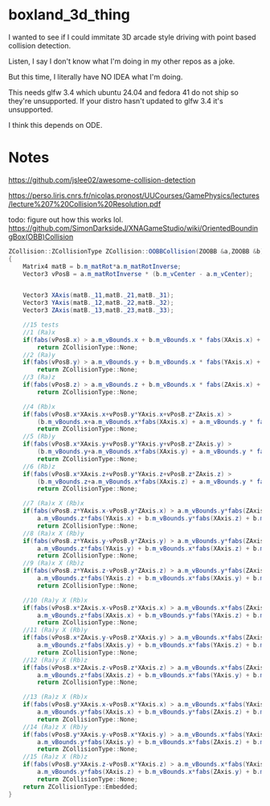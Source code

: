 # boxland_3d_thing
I wanted to see if I could immitate 3D arcade style driving with point based collision detection.


Listen, I say I don't know what I'm doing in my other repos as a joke.

But this time, I literally have NO IDEA what I'm doing.

This needs glfw 3.4 which ubuntu 24.04 and fedora 41 do not ship so they're unsupported. If your distro hasn't updated to glfw 3.4 it's unsupported. 


I think this depends on ODE.

# Notes
https://github.com/jslee02/awesome-collision-detection

https://perso.liris.cnrs.fr/nicolas.pronost/UUCourses/GamePhysics/lectures/lecture%207%20Collision%20Resolution.pdf


todo: figure out how this works lol.
https://github.com/SimonDarksideJ/XNAGameStudio/wiki/OrientedBoundingBox(OBB)Collision
```c#
ZCollision::ZCollisionType ZCollision::OOBBCollision(ZOOBB &a,ZOOBB &b)
{
    Matrix4 matB = b.m_matRot*a.m_matRotInverse;
    Vector3 vPosB = a.m_matRotInverse * (b.m_vCenter - a.m_vCenter);


    Vector3 XAxis(matB._11,matB._21,matB._31);
    Vector3 YAxis(matB._12,matB._22,matB._32);
    Vector3 ZAxis(matB._13,matB._23,matB._33);

    //15 tests
    //1 (Ra)x
    if(fabs(vPosB.x) > a.m_vBounds.x + b.m_vBounds.x * fabs(XAxis.x) + b.m_vBounds.y * fabs(XAxis.y) + b.m_vBounds.z * fabs(XAxis.z))
        return ZCollisionType::None;
    //2 (Ra)y
    if(fabs(vPosB.y) > a.m_vBounds.y + b.m_vBounds.x * fabs(YAxis.x) + b.m_vBounds.y * fabs(YAxis.y) + b.m_vBounds.z * fabs(YAxis.z))
        return ZCollisionType::None;
    //3 (Ra)z
    if(fabs(vPosB.z) > a.m_vBounds.z + b.m_vBounds.x * fabs(ZAxis.x) + b.m_vBounds.y * fabs(ZAxis.y) + b.m_vBounds.z * fabs(ZAxis.z))
        return ZCollisionType::None;

    //4 (Rb)x
    if(fabs(vPosB.x*XAxis.x+vPosB.y*YAxis.x+vPosB.z*ZAxis.x) >
        (b.m_vBounds.x+a.m_vBounds.x*fabs(XAxis.x) + a.m_vBounds.y * fabs(YAxis.x) + a.m_vBounds.z*fabs(ZAxis.x)))
        return ZCollisionType::None;
    //5 (Rb)y
    if(fabs(vPosB.x*XAxis.y+vPosB.y*YAxis.y+vPosB.z*ZAxis.y) >
        (b.m_vBounds.y+a.m_vBounds.x*fabs(XAxis.y) + a.m_vBounds.y * fabs(YAxis.y) + a.m_vBounds.z*fabs(ZAxis.y)))
        return ZCollisionType::None;
    //6 (Rb)z
    if(fabs(vPosB.x*XAxis.z+vPosB.y*YAxis.z+vPosB.z*ZAxis.z) >
        (b.m_vBounds.z+a.m_vBounds.x*fabs(XAxis.z) + a.m_vBounds.y * fabs(YAxis.z) + a.m_vBounds.z*fabs(ZAxis.z)))
        return ZCollisionType::None;

    //7 (Ra)x X (Rb)x
    if(fabs(vPosB.z*YAxis.x-vPosB.y*ZAxis.x) > a.m_vBounds.y*fabs(ZAxis.x) + 
        a.m_vBounds.z*fabs(YAxis.x) + b.m_vBounds.y*fabs(XAxis.z) + b.m_vBounds.z*fabs(XAxis.y))
        return ZCollisionType::None;
    //8 (Ra)x X (Rb)y
    if(fabs(vPosB.z*YAxis.y-vPosB.y*ZAxis.y) > a.m_vBounds.y*fabs(ZAxis.y) + 
        a.m_vBounds.z*fabs(YAxis.y) + b.m_vBounds.x*fabs(XAxis.z) + b.m_vBounds.z*fabs(XAxis.x))
        return ZCollisionType::None;
    //9 (Ra)x X (Rb)z
    if(fabs(vPosB.z*YAxis.z-vPosB.y*ZAxis.z) > a.m_vBounds.y*fabs(ZAxis.z) + 
        a.m_vBounds.z*fabs(YAxis.z) + b.m_vBounds.x*fabs(XAxis.y) + b.m_vBounds.y*fabs(XAxis.x))
        return ZCollisionType::None;

    //10 (Ra)y X (Rb)x
    if(fabs(vPosB.x*ZAxis.x-vPosB.z*XAxis.x) > a.m_vBounds.x*fabs(ZAxis.x) + 
        a.m_vBounds.z*fabs(XAxis.x) + b.m_vBounds.y*fabs(YAxis.z) + b.m_vBounds.z*fabs(YAxis.y))
        return ZCollisionType::None;
    //11 (Ra)y X (Rb)y
    if(fabs(vPosB.x*ZAxis.y-vPosB.z*XAxis.y) > a.m_vBounds.x*fabs(ZAxis.y) + 
        a.m_vBounds.z*fabs(XAxis.y) + b.m_vBounds.x*fabs(YAxis.z) + b.m_vBounds.z*fabs(YAxis.x))
        return ZCollisionType::None;
    //12 (Ra)y X (Rb)z
    if(fabs(vPosB.x*ZAxis.z-vPosB.z*XAxis.z) > a.m_vBounds.x*fabs(ZAxis.z) + 
        a.m_vBounds.z*fabs(XAxis.z) + b.m_vBounds.x*fabs(YAxis.y) + b.m_vBounds.y*fabs(YAxis.x))
        return ZCollisionType::None;

    //13 (Ra)z X (Rb)x
    if(fabs(vPosB.y*XAxis.x-vPosB.x*YAxis.x) > a.m_vBounds.x*fabs(YAxis.x) + 
        a.m_vBounds.y*fabs(XAxis.x) + b.m_vBounds.y*fabs(ZAxis.z) + b.m_vBounds.z*fabs(ZAxis.y))
        return ZCollisionType::None;
    //14 (Ra)z X (Rb)y
    if(fabs(vPosB.y*XAxis.y-vPosB.x*YAxis.y) > a.m_vBounds.x*fabs(YAxis.y) + 
        a.m_vBounds.y*fabs(XAxis.y) + b.m_vBounds.x*fabs(ZAxis.z) + b.m_vBounds.z*fabs(ZAxis.x))
        return ZCollisionType::None;
    //15 (Ra)z X (Rb)z
    if(fabs(vPosB.y*XAxis.z-vPosB.x*YAxis.z) > a.m_vBounds.x*fabs(YAxis.z) + 
        a.m_vBounds.y*fabs(XAxis.z) + b.m_vBounds.x*fabs(ZAxis.y) + b.m_vBounds.y*fabs(ZAxis.x))
        return ZCollisionType::None;
    return ZCollisionType::Embedded;
}
```